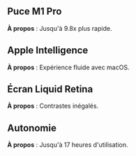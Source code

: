 ## Puce M1 Pro
[//]: # "fas fa-microchip text-emerald-400"

**À propos** : Jusqu'à 9.8x plus rapide.

## Apple Intelligence
[//]: # "fas fa-brain text-blue-400"

**À propos** : Expérience fluide avec macOS.

## Écran Liquid Retina
[//]: # "fas fa-display text-yellow-400"

**À propos** : Contrastes inégalés.

## Autonomie
[//]: # "fas fa-battery-full text-green-400"

**À propos** : Jusqu'à 17 heures d'utilisation.